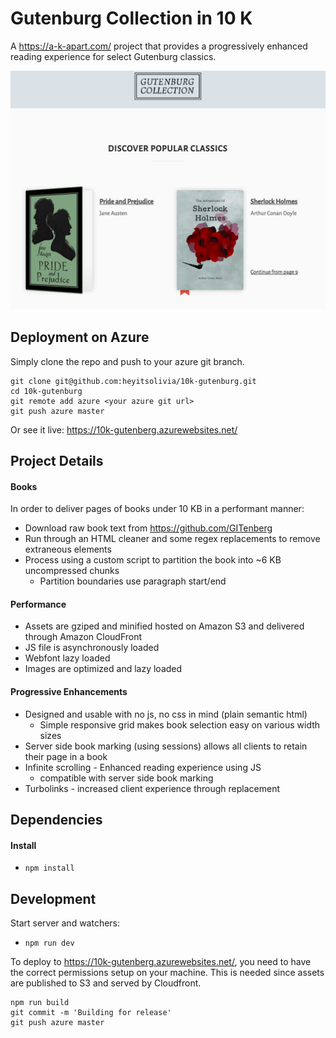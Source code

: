 Gutenburg Collection in 10 K
============================
A https://a-k-apart.com/ project that provides a progressively enhanced
reading experience for select Gutenburg classics.

![Alt text](/screenshot2.jpg?raw=true "Gutenburg Screenshot")

Deployment on Azure
-------------------
Simply clone the repo and push to your azure git branch.
```
git clone git@github.com:heyitsolivia/10k-gutenburg.git
cd 10k-gutenburg
git remote add azure <your azure git url>
git push azure master
```

Or see it live: https://10k-gutenberg.azurewebsites.net/

Project Details
---------------
#### Books
In order to deliver pages of books under 10 KB in a performant manner:
* Download raw book text from https://github.com/GITenberg
* Run through an HTML cleaner and some regex replacements to remove extraneous elements
* Process using a custom script to partition the book into ~6 KB uncompressed chunks
  * Partition boundaries use paragraph start/end

#### Performance
* Assets are gziped and minified hosted on Amazon S3 and delivered through Amazon CloudFront
* JS file is asynchronously loaded
* Webfont lazy loaded
* Images are optimized and lazy loaded 

#### Progressive Enhancements
* Designed and usable with no js, no css in mind (plain semantic html)
  * Simple responsive grid makes book selection easy on various width sizes
* Server side book marking (using sessions) allows all clients to retain their page in a book
* Infinite scrolling - Enhanced reading experience using JS
  * compatible with server side book marking
* Turbolinks - increased client experience through <body> replacement

Dependencies
------------
#### Install
* `npm install`

Development
-----------
Start server and watchers:
* `npm run dev`

To deploy to https://10k-gutenberg.azurewebsites.net/, you need to have
the correct permissions setup on your machine. This is needed since
assets are published to S3 and served by Cloudfront.

```
npm run build
git commit -m 'Building for release'
git push azure master
```
